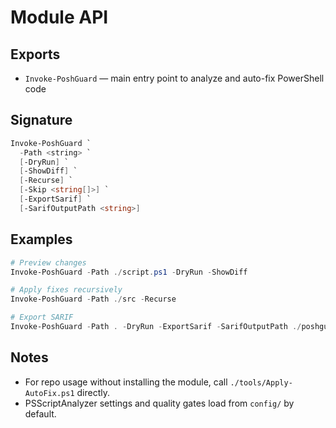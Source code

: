 Module API
==========

Exports
-------
- `Invoke-PoshGuard` — main entry point to analyze and auto-fix PowerShell code

Signature
---------
```powershell
Invoke-PoshGuard `
  -Path <string> `
  [-DryRun] `
  [-ShowDiff] `
  [-Recurse] `
  [-Skip <string[]>] `
  [-ExportSarif] `
  [-SarifOutputPath <string>]
```

Examples
--------
```powershell
# Preview changes
Invoke-PoshGuard -Path ./script.ps1 -DryRun -ShowDiff

# Apply fixes recursively
Invoke-PoshGuard -Path ./src -Recurse

# Export SARIF
Invoke-PoshGuard -Path . -DryRun -ExportSarif -SarifOutputPath ./poshguard-results.sarif
```

Notes
-----
- For repo usage without installing the module, call `./tools/Apply-AutoFix.ps1` directly.
- PSScriptAnalyzer settings and quality gates load from `config/` by default.

